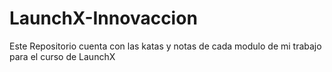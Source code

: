 # LaunchX-Innovaccion
Este Repositorio cuenta con las katas y notas de cada modulo de mi trabajo para el curso de LaunchX
